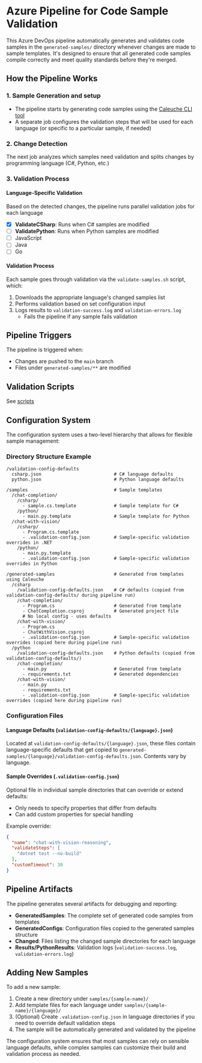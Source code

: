 # Azure Pipeline for Code Sample Validation

This Azure DevOps pipeline automatically generates and validates code samples in the `generated-samples/` directory whenever changes are made to sample templates. It's designed to ensure that all generated code samples compile correctly and meet quality standards before they're merged.

## How the Pipeline Works

### 1. Sample Generation and setup
- The pipeline starts by generating code samples using the [Caleuche CLI tool](https://msdata.visualstudio.com/Vienna/_wiki/wikis/Vienna.wiki/106110/Sample-Code-Generation-Validation-Pipeline?anchor=processing%3A-caleuche)
- A separate job configures the validation steps that will be used for each language (or specific to a particular sample, if needed) 

### 2. Change Detection
The next job analyzes which samples need validation and splits changes by programming language (C#, Python, etc.)

### 3. Validation Process

#### Language-Specific Validation
Based on the detected changes, the pipeline runs parallel validation jobs for each language

- [x] **ValidateCSharp**: Runs when C# samples are modified
- [ ] **ValidatePython**: Runs when Python samples are modified
- [ ] JavaScript
- [ ] Java
- [ ] Go

#### Validation Process
Each sample goes through validation via the `validate-samples.sh` script, which:
1. Downloads the appropriate language's changed samples list
2. Performs validation based on set configuration input
3. Logs results to `validation-success.log` and `validation-errors.log`
   - Fails the pipeline if any sample fails validation

## Pipeline Triggers

The pipeline is triggered when:
- Changes are pushed to the `main` branch
- Files under `generated-samples/**` are modified

## Validation Scripts

See [scripts](./../scripts/readme.md)



## Configuration System

The configuration system uses a two-level hierarchy that allows for flexible sample management:

### Directory Structure Example
```
/validation-config-defaults
  csharp.json                           # C# language defaults  
  python.json                           # Python language defaults

/samples                                # Sample templates
  /chat-completion/
    /csharp/
      - sample.cs.template              # Sample template for C#
    /python/ 
      - main.py.template                # Sample template for Python
  /chat-with-vision/
    /csharp/
      - Program.cs.template
      - .validation-config.json         # Sample-specific validation overrides in .NET
    /python/
      - main.py.template
      - .validation-config.json         # Sample-specific validation overrides in Python

/generated-samples                      # Generated from templates using Caleuche
  /csharp
    /validation-config-defaults.json    # C# defaults (copied from validation-config-defaults/ during pipeline run)
    /chat-completion/
      - Program.cs                      # Generated from template
      - ChatCompletion.csproj           # Generated project file
      # No local config - uses defaults
    /chat-with-vision/
      - Program.cs
      - ChatWithVision.csproj
      - .validation-config.json         # Sample-specific validation overrides (copied here during pipeline run)
  /python
    /validation-config-defaults.json    # Python defaults (copied from validation-config-defaults/)
    /chat-completion/
      - main.py                         # Generated from template
      - requirements.txt                # Generated dependencies
    /chat-with-vision/
      - main.py
      - requirements.txt
      - .validation-config.json         # Sample-specific validation overrides (copied here during pipeline run)
```

### Configuration Files

#### Language Defaults (`validation-config-defaults/{language}.json`)
Located at `validation-config-defaults/{language}.json`, these files contain language-specific defaults that get copied to `generated-samples/{language}/validation-config-defaults.json`. Contents vary by language.

#### Sample Overrides (`.validation-config.json`)
Optional file in individual sample directories that can override or extend defaults:
- Only needs to specify properties that differ from defaults
- Can add custom properties for special handling

Example override:
```json
{
  "name": "chat-with-vision-reasoning",
  "validateSteps": [
    "dotnet test --no-build"
  ],
  "customTimeout": 30
}
```

## Pipeline Artifacts

The pipeline generates several artifacts for debugging and reporting:
- **GeneratedSamples**: The complete set of generated code samples from templates
- **GeneratedConfigs**: Configuration files copied to the generated samples structure
- **Changed<Language>**: Files listing the changed sample directories for each language
- **<Language>Results/PythonResults**: Validation logs (`validation-success.log`, `validation-errors.log`)

## Adding New Samples

To add a new sample:
1. Create a new directory under `samples/{sample-name}/`
2. Add template files for each language under `samples/{sample-name}/{language}/`
3. (Optional) Create `.validation-config.json` in language directories if you need to override default validation steps
4. The sample will be automatically generated and validated by the pipeline

The configuration system ensures that most samples can rely on sensible language defaults, while complex samples can customize their build and validation process as needed.



